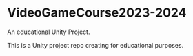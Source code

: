 # VideoGameCourse2023-2024
An educational Unity Project.

This is a Unity project repo creating for educational purposes.
